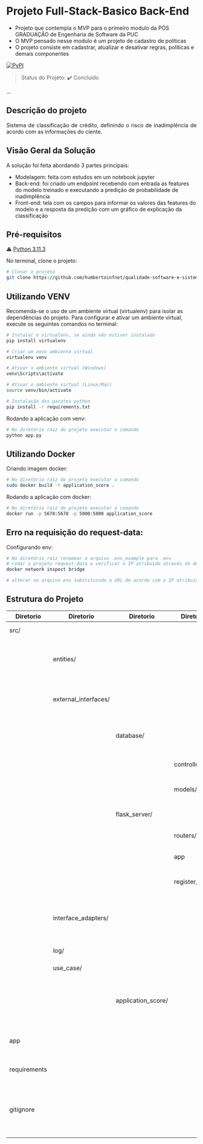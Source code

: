 <h1>Projeto Full-Stack-Basico Back-End</h1> 

- Projeto que contempla o MVP para o primeiro modulo da PÓS GRADUAÇÃO de Engenharia de Software da PUC
- O MVP pensado nesse modulo é um projeto de cadastro de políticas
- O projeto consiste em cadastrar, atualizar e desativar regras, políticas e demais componentes


[![PyPI](https://img.shields.io/pypi/pyversions/apache-superset.svg?maxAge=2592000)](https://pypi.python.org/pypi/apache-superset)


> Status do Projeto: :heavy_check_mark: Concluido

... 

## Descrição do projeto 

<p align="justify">
  Sistema de classificação de crédito, definindo o risco de inadimplência de acordo com as informações do ciente.
</p>

## Visão Geral da Solução

A solução foi feita abordando 3 partes principais:

- Modelagem: feita com estudos em um notebook jupyter
- Back-end: foi criado um endpoint recebendo com entrada as features do modelo treinado e executando a predição de probabilidade de inadimplência
- Front-end: tela com os campos para informar os valores das features do modelo e a resposta da predição com um gráfico de explicação da classificação


## Pré-requisitos

:warning: [Python 3.11.3](https://www.python.org/downloads/release/python-3113/)


No terminal, clone o projeto: 

```bash
# Clonar o projeto
git clone https://github.com/humbertoinfnet/qualidade-software-e-sistema-inteligente.git
```

## Utilizando VENV
Recomenda-se o uso de um ambiente virtual (virtualenv) para isolar as dependências do projeto. Para configurar e ativar um ambiente virtual, execute os seguintes comandos no terminal:
```bash
# Instalar o virtualenv, se ainda não estiver instalado
pip install virtualenv

# Criar um novo ambiente virtual
virtualenv venv

# Ativar o ambiente virtual (Windows)
venv\Scripts\activate

# Ativar o ambiente virtual (Linux/Mac)
source venv/bin/activate

# Instalação dos pacotes python
pip install -r requirements.txt
```

Rodando a aplicação com venv: 

```bash
# No diretório raiz do projeto executar o comando
python app.py
```
## Utilizando Docker
Criando imagem docker:
```bash
# No diretório raiz do projeto executar o comando
sudo docker build -t application_score .
```

Rodando a aplicação com docker: 

```bash
# No diretório raiz do projeto executar o comando
docker run -p 5678:5678 -p 5000:5000 application_score
```
## Erro na requisição do request-data:

Configurando env:
```bash
# No diretório raiz renomear o arquivo .env_example para .env
# rodar o projeto request-data e verificar o IP atribuido através do docker
docker network inspect bridge

# alterar no arquivo env substituindo a URL de acordo com o IP atribuido ao projeto request-data
```

## Estrutura do Projeto
| Diretorio       | Diretorio              | Diretorio       | Diretorio         | Descrição                                                      |  
|---------------|----------------------|---------------|-----------------|------------------------------------------------------------------------|
| src/          |                      |               |                 | Diretório raiz do projeto                                              |
|               | entities/            |               |                 | Entidades principais do projeto, como classes ou objetos               |
|               | external_interfaces/ |               |                 | Diretório relacionado a configurações de aplicações externas           |
|               |                      | database/     |                 | Código relacionado ao banco de dados                                   |
|               |                      |               | controllers/    | Lógica de execução das consultas SQL                                   |
|               |                      |               | models/         | Definição dos modelos de tabelas                                       |
|               |                      | flask_server/ |                 | Códigos relacionado ao Flask                                           |
|               |                      |               | routers/        | Definição das rotas da API                                             |
|               |                      |               | app             | Configurações do servidor Flask                                        |
|               |                      |               | register_route  | Código para registrar as rotas                                         |
|               | interface_adapters/  |               |                 | Códigos que fazem a interface entre casos de uso e aplicações externas |
|               | log/                 |               |                 | Configuração dos logs                                                  |
|               | use_case/            |               |                 | Casos de uso do projeto                                                |
|               |                      |application_score/     |        | Lógica dos casos de uso relacionados classificação de risco de credito              |
| app           |                      |               |                 | Arquivos específicos da aplicação principal                            |
| requirements  |                      |               |                 | Lista de dependências do projeto                                       |
| gitignore     |                      |               |                 | Arquivo para especificar arquivos e diretórios que devem ser ignorados pelo git |


